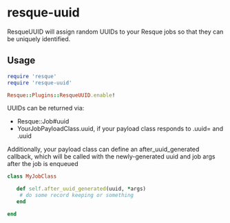 resque-uuid
===========

ResqueUUID will assign random UUIDs to your Resque jobs so that they can be uniquely identified.

Usage
-----

```ruby
require 'resque'
require 'resque-uuid'

Resque::Plugins::ResqueUUID.enable!
```

UUIDs can be returned via:
* Resque::Job#uuid
* YourJobPayloadClass.uuid, if your payload class responds to .uuid= and .uuid

Additionally, your payload class can define an after_uuid_generated callback, which will be called with the newly-generated uuid and job args after the job is enqueued

```ruby
class MyJobClass

   def self.after_uuid_generated(uuid, *args)
    # do some record keeping or something
   end

end
```